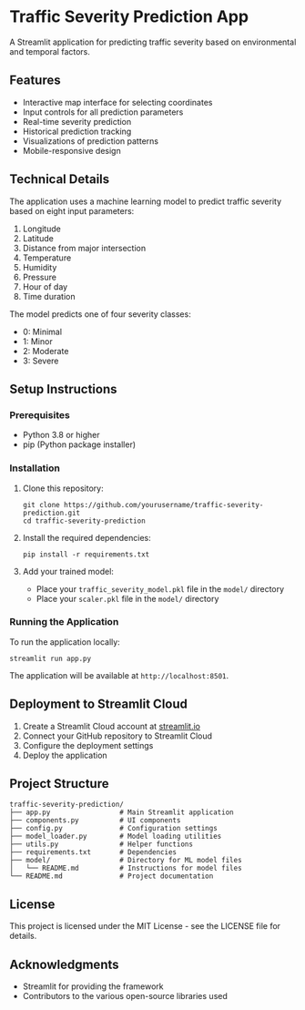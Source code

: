 # Traffic Severity Prediction App

A Streamlit application for predicting traffic severity based on environmental and temporal factors.

## Features

- Interactive map interface for selecting coordinates
- Input controls for all prediction parameters
- Real-time severity prediction
- Historical prediction tracking
- Visualizations of prediction patterns
- Mobile-responsive design

## Technical Details

The application uses a machine learning model to predict traffic severity based on eight input parameters:

1. Longitude
2. Latitude
3. Distance from major intersection
4. Temperature
5. Humidity
6. Pressure
7. Hour of day
8. Time duration

The model predicts one of four severity classes:
- 0: Minimal
- 1: Minor
- 2: Moderate
- 3: Severe

## Setup Instructions

### Prerequisites

- Python 3.8 or higher
- pip (Python package installer)

### Installation

1. Clone this repository:
   ```
   git clone https://github.com/yourusername/traffic-severity-prediction.git
   cd traffic-severity-prediction
   ```

2. Install the required dependencies:
   ```
   pip install -r requirements.txt
   ```

3. Add your trained model:
   - Place your `traffic_severity_model.pkl` file in the `model/` directory
   - Place your `scaler.pkl` file in the `model/` directory

### Running the Application

To run the application locally:

```
streamlit run app.py
```

The application will be available at `http://localhost:8501`.

## Deployment to Streamlit Cloud

1. Create a Streamlit Cloud account at [streamlit.io](https://streamlit.io/)
2. Connect your GitHub repository to Streamlit Cloud
3. Configure the deployment settings
4. Deploy the application

## Project Structure

```
traffic-severity-prediction/
├── app.py                 # Main Streamlit application
├── components.py          # UI components
├── config.py              # Configuration settings
├── model_loader.py        # Model loading utilities
├── utils.py               # Helper functions
├── requirements.txt       # Dependencies
├── model/                 # Directory for ML model files
│   └── README.md          # Instructions for model files
└── README.md              # Project documentation
```

## License

This project is licensed under the MIT License - see the LICENSE file for details.

## Acknowledgments

- Streamlit for providing the framework
- Contributors to the various open-source libraries used